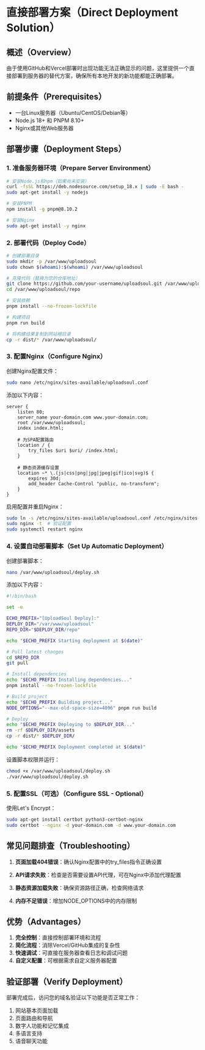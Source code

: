 # 直接部署方案（Direct Deployment Solution）

## 概述（Overview）

由于使用GitHub和Vercel部署时出现功能无法正确显示的问题，这里提供一个直接部署到服务器的替代方案，确保所有本地开发的新功能都能正确部署。

## 前提条件（Prerequisites）

- 一台Linux服务器（Ubuntu/CentOS/Debian等）
- Node.js 18+ 和 PNPM 8.10+
- Nginx或其他Web服务器

## 部署步骤（Deployment Steps）

### 1. 准备服务器环境（Prepare Server Environment）

```bash
# 安装Node.js和npm（如果尚未安装）
curl -fsSL https://deb.nodesource.com/setup_18.x | sudo -E bash -
sudo apt-get install -y nodejs

# 安装PNPM
npm install -g pnpm@8.10.2

# 安装Nginx
sudo apt-get install -y nginx
```

### 2. 部署代码（Deploy Code）

```bash
# 创建部署目录
sudo mkdir -p /var/www/uploadsoul
sudo chown $(whoami):$(whoami) /var/www/uploadsoul

# 克隆代码（替换为您的仓库地址）
git clone https://github.com/your-username/uploadsoul.git /var/www/uploadsoul/repo
cd /var/www/uploadsoul/repo

# 安装依赖
pnpm install --no-frozen-lockfile

# 构建项目
pnpm run build

# 将构建结果复制到网站根目录
cp -r dist/* /var/www/uploadsoul/
```

### 3. 配置Nginx（Configure Nginx）

创建Nginx配置文件：

```bash
sudo nano /etc/nginx/sites-available/uploadsoul.conf
```

添加以下内容：

```nginx
server {
    listen 80;
    server_name your-domain.com www.your-domain.com;
    root /var/www/uploadsoul;
    index index.html;

    # 为SPA配置路由
    location / {
        try_files $uri $uri/ /index.html;
    }

    # 静态资源缓存设置
    location ~* \.(js|css|png|jpg|jpeg|gif|ico|svg)$ {
        expires 30d;
        add_header Cache-Control "public, no-transform";
    }
}
```

启用配置并重启Nginx：

```bash
sudo ln -s /etc/nginx/sites-available/uploadsoul.conf /etc/nginx/sites-enabled/
sudo nginx -t  # 验证配置
sudo systemctl restart nginx
```

### 4. 设置自动部署脚本（Set Up Automatic Deployment）

创建部署脚本：

```bash
nano /var/www/uploadsoul/deploy.sh
```

添加以下内容：

```bash
#!/bin/bash

set -e

ECHO_PREFIX="[UploadSoul Deploy]:"
DEPLOY_DIR="/var/www/uploadsoul"
REPO_DIR="$DEPLOY_DIR/repo"

echo "$ECHO_PREFIX Starting deployment at $(date)"

# Pull latest changes
cd $REPO_DIR
git pull

# Install dependencies
echo "$ECHO_PREFIX Installing dependencies..."
pnpm install --no-frozen-lockfile

# Build project
echo "$ECHO_PREFIX Building project..."
NODE_OPTIONS="--max-old-space-size=4096" pnpm run build

# Deploy
echo "$ECHO_PREFIX Deploying to $DEPLOY_DIR..."
rm -rf $DEPLOY_DIR/assets
cp -r dist/* $DEPLOY_DIR/

echo "$ECHO_PREFIX Deployment completed at $(date)"
```

设置脚本权限并运行：

```bash
chmod +x /var/www/uploadsoul/deploy.sh
./var/www/uploadsoul/deploy.sh
```

### 5. 配置SSL（可选）（Configure SSL - Optional）

使用Let's Encrypt：

```bash
sudo apt-get install certbot python3-certbot-nginx
sudo certbot --nginx -d your-domain.com -d www.your-domain.com
```

## 常见问题排查（Troubleshooting）

1. **页面加载404错误**：确认Nginx配置中的try_files指令正确设置

2. **API请求失败**：检查是否需要设置API代理，可在Nginx中添加代理配置

3. **静态资源加载失败**：确保资源路径正确，检查网络请求

4. **内存不足错误**：增加NODE_OPTIONS中的内存限制

## 优势（Advantages）

1. **完全控制**：直接控制部署环境和流程
2. **简化流程**：消除Vercel/GitHub集成的复杂性
3. **快速调试**：可直接在服务器查看日志和调试问题
4. **自定义配置**：可根据需求自定义服务器配置

## 验证部署（Verify Deployment）

部署完成后，访问您的域名验证以下功能是否正常工作：

1. 网站基本页面加载
2. 页面路由和导航
3. 数字人功能和记忆集成
4. 多语言支持
5. 语音聊天功能
